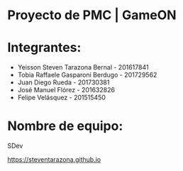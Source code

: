 # Proyecto de PMC | GameON

# Integrantes:
- Yeisson Steven Tarazona Bernal - 201617841
- Tobia Raffaele Gasparoni Berdugo - 201729562
- Juan Diego Rueda - 201730381
- José Manuel Flórez - 201632826
- Felipe Velásquez - 201515450

# Nombre de equipo:
SDev

https://steventarazona.github.io
